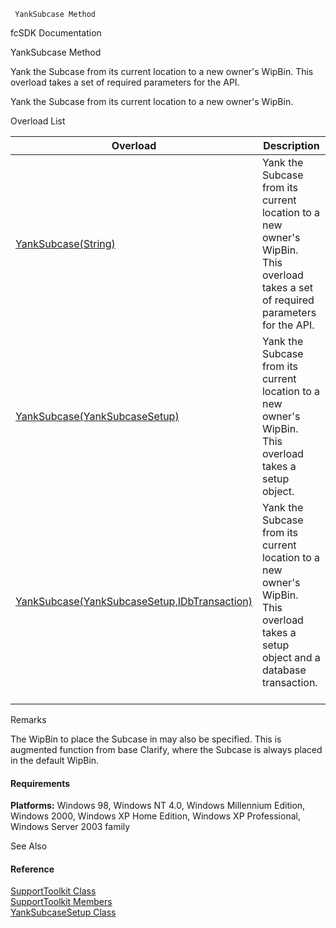 ﻿     YankSubcase Method                                                   

fcSDK Documentation

YankSubcase Method

Yank the Subcase from its current location to a new owner's WipBin. This overload takes a set of required parameters for the API.

Yank the Subcase from its current location to a new owner's WipBin.

Overload List

| Overload | Description |
| --- | --- |
| [YankSubcase(String)](FChoice.Toolkits.Clarify~FChoice.Toolkits.Clarify.Support.SupportToolkit~YankSubcase(String).md) | Yank the Subcase from its current location to a new owner's WipBin. This overload takes a set of required parameters for the API.   |
| [YankSubcase(YankSubcaseSetup)](FChoice.Toolkits.Clarify~FChoice.Toolkits.Clarify.Support.SupportToolkit~YankSubcase(YankSubcaseSetup).md) | Yank the Subcase from its current location to a new owner's WipBin. This overload takes a setup object.   |
| [YankSubcase(YankSubcaseSetup,IDbTransaction)](FChoice.Toolkits.Clarify~FChoice.Toolkits.Clarify.Support.SupportToolkit~YankSubcase(YankSubcaseSetup,IDbTransaction).md) | Yank the Subcase from its current location to a new owner's WipBin. This overload takes a setup object and a database transaction.   |

Remarks

The WipBin to place the Subcase in may also be specified. This is augmented function from base Clarify, where the Subcase is always placed in the default WipBin.

#### Requirements

**Platforms:** Windows 98, Windows NT 4.0, Windows Millennium Edition, Windows 2000, Windows XP Home Edition, Windows XP Professional, Windows Server 2003 family

See Also

#### Reference

[SupportToolkit Class](FChoice.Toolkits.Clarify~FChoice.Toolkits.Clarify.Support.SupportToolkit.md)  
[SupportToolkit Members](FChoice.Toolkits.Clarify~FChoice.Toolkits.Clarify.Support.SupportToolkit_members.md)  
[YankSubcaseSetup Class](FChoice.Toolkits.Clarify~FChoice.Toolkits.Clarify.Support.YankSubcaseSetup.md)